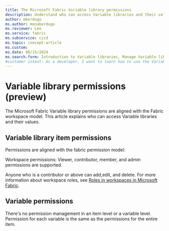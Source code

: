 ```yaml
---
title: The Microsoft Fabric Variable library permissions
description: Understand who can access Variable libraries and their values.
author: mberdugo
ms.author: monaberdugo
ms.reviewer: Lee
ms.service: fabric
ms.subservice: cicd
ms.topic: concept-article
ms.custom:
ms.date: 08/15/2024
ms.search.form: Introduction to Variable libraries, Manage Variable libraries, Variable library permissions, variable types
#customer intent: As a developer, I want to learn how to use the Variable library item and who has permission to view and edit them.
---
```


# Variable library permissions (preview)

The Microsoft Fabric Variable library permissions are aligned with the Fabric workspace model. This article explains who can access Variable libraries and their values.

## Variable library item permissions

Permissions are aligned with the fabric permission model:

Workspace permissions: Viewer, contributor, member, and admin permissions are supported.

Anyone who is a contributor or above can add,edit, and delete. For more information about workspace roles, see [Roles in workspaces in Microsoft Fabric](../../get-started/roles-workspaces.md).

## Variable permissions

There's no permission management in an item level or a variable level. Permission for each variable is the same as the permissions for the entire item.
